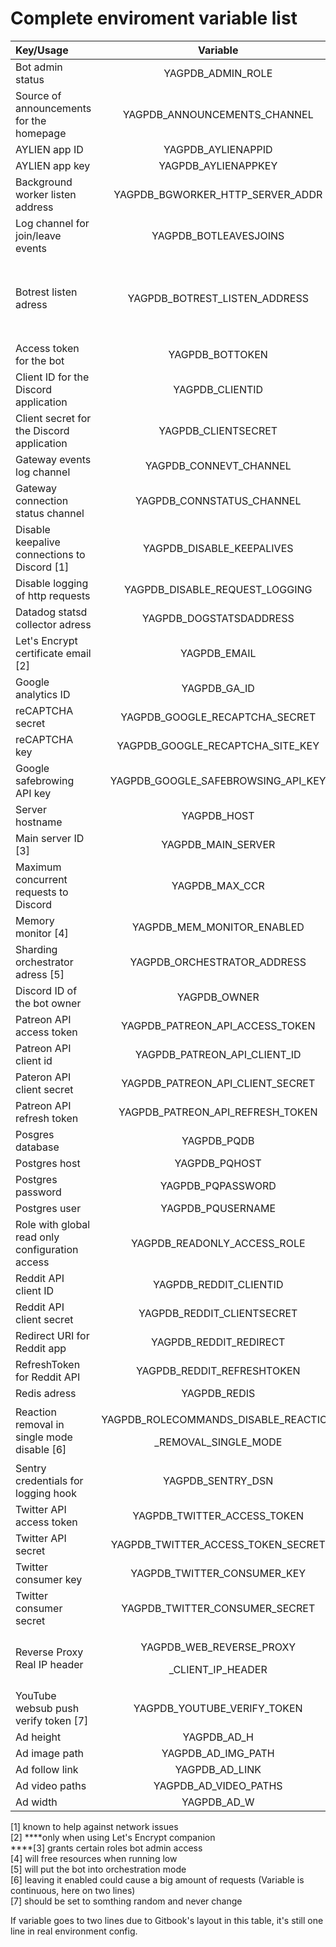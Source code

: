 # Complete enviroment variable list

<table>
  <thead>
    <tr>
      <th style="text-align:left">Key/Usage</th>
      <th style="text-align:center">Variable</th>
      <th style="text-align:center">Default</th>
      <th style="text-align:center">Type</th>
    </tr>
  </thead>
  <tbody>
    <tr>
      <td style="text-align:left">Bot admin status</td>
      <td style="text-align:center">YAGPDB_ADMIN_ROLE</td>
      <td style="text-align:center">0</td>
      <td style="text-align:center">integer</td>
    </tr>
    <tr>
      <td style="text-align:left">Source of announcements for the homepage</td>
      <td style="text-align:center">YAGPDB_ANNOUNCEMENTS_CHANNEL</td>
      <td style="text-align:center">0</td>
      <td style="text-align:center">integer</td>
    </tr>
    <tr>
      <td style="text-align:left">AYLIEN app ID</td>
      <td style="text-align:center">YAGPDB_AYLIENAPPID</td>
      <td style="text-align:center">&lt;del&gt;&lt;/del&gt;</td>
      <td style="text-align:center">string</td>
    </tr>
    <tr>
      <td style="text-align:left">AYLIEN app key</td>
      <td style="text-align:center">YAGPDB_AYLIENAPPKEY</td>
      <td style="text-align:center"></td>
      <td style="text-align:center">string</td>
    </tr>
    <tr>
      <td style="text-align:left">Background worker listen address</td>
      <td style="text-align:center">YAGPDB_BGWORKER_HTTP_SERVER_ADDR</td>
      <td style="text-align:center">localhost:5004</td>
      <td style="text-align:center">string</td>
    </tr>
    <tr>
      <td style="text-align:left">Log channel for join/leave events</td>
      <td style="text-align:center">YAGPDB_BOTLEAVESJOINS</td>
      <td style="text-align:center">0</td>
      <td style="text-align:center">integer</td>
    </tr>
    <tr>
      <td style="text-align:left">Botrest listen adress</td>
      <td style="text-align:center">YAGPDB_BOTREST_LISTEN_ADDRESS</td>
      <td style="text-align:center">
        <p>127.0.0.1</p>
        <p>(port 5010 or the next higher available port)</p>
      </td>
      <td style="text-align:center">string</td>
    </tr>
    <tr>
      <td style="text-align:left">Access token for the bot</td>
      <td style="text-align:center">YAGPDB_BOTTOKEN</td>
      <td style="text-align:center"></td>
      <td style="text-align:center">string</td>
    </tr>
    <tr>
      <td style="text-align:left">Client ID for the Discord application</td>
      <td style="text-align:center">YAGPDB_CLIENTID</td>
      <td style="text-align:center"></td>
      <td style="text-align:center">integer</td>
    </tr>
    <tr>
      <td style="text-align:left">Client secret for the Discord application</td>
      <td style="text-align:center">YAGPDB_CLIENTSECRET</td>
      <td style="text-align:center"></td>
      <td style="text-align:center">string</td>
    </tr>
    <tr>
      <td style="text-align:left">Gateway events log channel</td>
      <td style="text-align:center">YAGPDB_CONNEVT_CHANNEL</td>
      <td style="text-align:center">0</td>
      <td style="text-align:center">integer</td>
    </tr>
    <tr>
      <td style="text-align:left">Gateway connection status channel</td>
      <td style="text-align:center">YAGPDB_CONNSTATUS_CHANNEL</td>
      <td style="text-align:center">0</td>
      <td style="text-align:center">integer</td>
    </tr>
    <tr>
      <td style="text-align:left">Disable keepalive connections to Discord [1]</td>
      <td style="text-align:center">YAGPDB_DISABLE_KEEPALIVES</td>
      <td style="text-align:center">false</td>
      <td style="text-align:center">boolean</td>
    </tr>
    <tr>
      <td style="text-align:left">Disable logging of http requests</td>
      <td style="text-align:center">YAGPDB_DISABLE_REQUEST_LOGGING</td>
      <td style="text-align:center">false</td>
      <td style="text-align:center">boolean</td>
    </tr>
    <tr>
      <td style="text-align:left">Datadog statsd collector adress</td>
      <td style="text-align:center">YAGPDB_DOGSTATSDADDRESS</td>
      <td style="text-align:center"></td>
      <td style="text-align:center">string</td>
    </tr>
    <tr>
      <td style="text-align:left">Let&apos;s Encrypt certificate email [2]</td>
      <td style="text-align:center">YAGPDB_EMAIL</td>
      <td style="text-align:center"></td>
      <td style="text-align:center">string</td>
    </tr>
    <tr>
      <td style="text-align:left">Google analytics ID</td>
      <td style="text-align:center">YAGPDB_GA_ID</td>
      <td style="text-align:center"></td>
      <td style="text-align:center">string</td>
    </tr>
    <tr>
      <td style="text-align:left">reCAPTCHA secret</td>
      <td style="text-align:center">YAGPDB_GOOGLE_RECAPTCHA_SECRET</td>
      <td style="text-align:center"></td>
      <td style="text-align:center">string</td>
    </tr>
    <tr>
      <td style="text-align:left">reCAPTCHA key</td>
      <td style="text-align:center">YAGPDB_GOOGLE_RECAPTCHA_SITE_KEY</td>
      <td style="text-align:center"></td>
      <td style="text-align:center">string</td>
    </tr>
    <tr>
      <td style="text-align:left">Google safebrowing API key</td>
      <td style="text-align:center">YAGPDB_GOOGLE_SAFEBROWSING_API_KEY</td>
      <td style="text-align:center"></td>
      <td style="text-align:center">string</td>
    </tr>
    <tr>
      <td style="text-align:left">Server hostname</td>
      <td style="text-align:center">YAGPDB_HOST</td>
      <td style="text-align:center"></td>
      <td style="text-align:center">string</td>
    </tr>
    <tr>
      <td style="text-align:left">Main server ID [3]</td>
      <td style="text-align:center">YAGPDB_MAIN_SERVER</td>
      <td style="text-align:center">0</td>
      <td style="text-align:center">integer</td>
    </tr>
    <tr>
      <td style="text-align:left">Maximum concurrent requests to Discord</td>
      <td style="text-align:center">YAGPDB_MAX_CCR</td>
      <td style="text-align:center">25</td>
      <td style="text-align:center">integer</td>
    </tr>
    <tr>
      <td style="text-align:left">Memory monitor [4]</td>
      <td style="text-align:center">YAGPDB_MEM_MONITOR_ENABLED</td>
      <td style="text-align:center">true</td>
      <td style="text-align:center">boolean</td>
    </tr>
    <tr>
      <td style="text-align:left">Sharding orchestrator adress [5]</td>
      <td style="text-align:center">YAGPDB_ORCHESTRATOR_ADDRESS</td>
      <td style="text-align:center"></td>
      <td style="text-align:center">string</td>
    </tr>
    <tr>
      <td style="text-align:left">Discord ID of the bot owner</td>
      <td style="text-align:center">YAGPDB_OWNER</td>
      <td style="text-align:center"></td>
      <td style="text-align:center">integer</td>
    </tr>
    <tr>
      <td style="text-align:left">Patreon API access token</td>
      <td style="text-align:center">YAGPDB_PATREON_API_ACCESS_TOKEN</td>
      <td style="text-align:center"></td>
      <td style="text-align:center">string</td>
    </tr>
    <tr>
      <td style="text-align:left">Patreon API client id</td>
      <td style="text-align:center">YAGPDB_PATREON_API_CLIENT_ID</td>
      <td style="text-align:center"></td>
      <td style="text-align:center">string</td>
    </tr>
    <tr>
      <td style="text-align:left">Pateron API client secret</td>
      <td style="text-align:center">YAGPDB_PATREON_API_CLIENT_SECRET</td>
      <td style="text-align:center"></td>
      <td style="text-align:center">string</td>
    </tr>
    <tr>
      <td style="text-align:left">Patreon API refresh token</td>
      <td style="text-align:center">YAGPDB_PATREON_API_REFRESH_TOKEN</td>
      <td style="text-align:center"></td>
      <td style="text-align:center">string</td>
    </tr>
    <tr>
      <td style="text-align:left">Posgres database</td>
      <td style="text-align:center">YAGPDB_PQDB</td>
      <td style="text-align:center">yagpdb</td>
      <td style="text-align:center">string</td>
    </tr>
    <tr>
      <td style="text-align:left">Postgres host</td>
      <td style="text-align:center">YAGPDB_PQHOST</td>
      <td style="text-align:center">localhost</td>
      <td style="text-align:center">string</td>
    </tr>
    <tr>
      <td style="text-align:left">Postgres password</td>
      <td style="text-align:center">YAGPDB_PQPASSWORD</td>
      <td style="text-align:center"></td>
      <td style="text-align:center">string</td>
    </tr>
    <tr>
      <td style="text-align:left">Postgres user</td>
      <td style="text-align:center">YAGPDB_PQUSERNAME</td>
      <td style="text-align:center">postgres</td>
      <td style="text-align:center">string</td>
    </tr>
    <tr>
      <td style="text-align:left">Role with global read only configuration access</td>
      <td style="text-align:center">YAGPDB_READONLY_ACCESS_ROLE</td>
      <td style="text-align:center">0</td>
      <td style="text-align:center">integer</td>
    </tr>
    <tr>
      <td style="text-align:left">Reddit API client ID</td>
      <td style="text-align:center">YAGPDB_REDDIT_CLIENTID</td>
      <td style="text-align:center"></td>
      <td style="text-align:center">string</td>
    </tr>
    <tr>
      <td style="text-align:left">Reddit API client secret</td>
      <td style="text-align:center">YAGPDB_REDDIT_CLIENTSECRET</td>
      <td style="text-align:center"></td>
      <td style="text-align:center">string</td>
    </tr>
    <tr>
      <td style="text-align:left">Redirect URI for Reddit app</td>
      <td style="text-align:center">YAGPDB_REDDIT_REDIRECT</td>
      <td style="text-align:center"></td>
      <td style="text-align:center">string</td>
    </tr>
    <tr>
      <td style="text-align:left">RefreshToken for Reddit API</td>
      <td style="text-align:center">YAGPDB_REDDIT_REFRESHTOKEN</td>
      <td style="text-align:center"></td>
      <td style="text-align:center">string</td>
    </tr>
    <tr>
      <td style="text-align:left">Redis adress</td>
      <td style="text-align:center">YAGPDB_REDIS</td>
      <td style="text-align:center">localhost:6379</td>
      <td style="text-align:center">string</td>
    </tr>
    <tr>
      <td style="text-align:left">Reaction removal in single mode disable [6]</td>
      <td style="text-align:center">
        <p>YAGPDB_ROLECOMMANDS_DISABLE_REACTION</p>
        <p>_REMOVAL_SINGLE_MODE</p>
      </td>
      <td style="text-align:center">false</td>
      <td style="text-align:center">boolean</td>
    </tr>
    <tr>
      <td style="text-align:left">Sentry credentials for logging hook</td>
      <td style="text-align:center">YAGPDB_SENTRY_DSN</td>
      <td style="text-align:center"></td>
      <td style="text-align:center">string</td>
    </tr>
    <tr>
      <td style="text-align:left">Twitter API access token</td>
      <td style="text-align:center">YAGPDB_TWITTER_ACCESS_TOKEN</td>
      <td style="text-align:center"></td>
      <td style="text-align:center">string</td>
    </tr>
    <tr>
      <td style="text-align:left">Twitter API secret</td>
      <td style="text-align:center">YAGPDB_TWITTER_ACCESS_TOKEN_SECRET</td>
      <td style="text-align:center"></td>
      <td style="text-align:center">string</td>
    </tr>
    <tr>
      <td style="text-align:left">Twitter consumer key</td>
      <td style="text-align:center">YAGPDB_TWITTER_CONSUMER_KEY</td>
      <td style="text-align:center"></td>
      <td style="text-align:center">string</td>
    </tr>
    <tr>
      <td style="text-align:left">Twitter consumer secret</td>
      <td style="text-align:center">YAGPDB_TWITTER_CONSUMER_SECRET</td>
      <td style="text-align:center"></td>
      <td style="text-align:center">string</td>
    </tr>
    <tr>
      <td style="text-align:left">Reverse Proxy Real IP header</td>
      <td style="text-align:center">
        <p>YAGPDB_WEB_REVERSE_PROXY</p>
        <p>_CLIENT_IP_HEADER</p>
      </td>
      <td style="text-align:center"></td>
      <td style="text-align:center">string</td>
    </tr>
    <tr>
      <td style="text-align:left">YouTube websub push verify token [7]</td>
      <td style="text-align:center">YAGPDB_YOUTUBE_VERIFY_TOKEN</td>
      <td style="text-align:center">asdkpoasdkpaoks</td>
      <td style="text-align:center">string</td>
    </tr>
    <tr>
      <td style="text-align:left">Ad height</td>
      <td style="text-align:center">YAGPDB_AD_H</td>
      <td style="text-align:center">0</td>
      <td style="text-align:center">integer</td>
    </tr>
    <tr>
      <td style="text-align:left">Ad image path</td>
      <td style="text-align:center">YAGPDB_AD_IMG_PATH</td>
      <td style="text-align:center"></td>
      <td style="text-align:center">string</td>
    </tr>
    <tr>
      <td style="text-align:left">Ad follow link</td>
      <td style="text-align:center">YAGPDB_AD_LINK</td>
      <td style="text-align:center"></td>
      <td style="text-align:center">string</td>
    </tr>
    <tr>
      <td style="text-align:left">Ad video paths</td>
      <td style="text-align:center">YAGPDB_AD_VIDEO_PATHS</td>
      <td style="text-align:center"></td>
      <td style="text-align:center">string</td>
    </tr>
    <tr>
      <td style="text-align:left">Ad width</td>
      <td style="text-align:center">YAGPDB_AD_W</td>
      <td style="text-align:center">0</td>
      <td style="text-align:center">integer</td>
    </tr>
  </tbody>
</table>

\[1\] known to help against network issues  
\[2\] ****only when using Let's Encrypt companion  
****\[3\] grants certain roles bot admin access  
\[4\] will free resources when running low  
\[5\] will put the bot into orchestration mode  
\[6\] leaving it enabled could cause a big amount of requests \(Variable is continuous, here on two lines\)  
\[7\] should be set to somthing random and never change  
  
If variable goes to two lines due to Gitbook's layout in this table, it's still one line in real environment config.  


